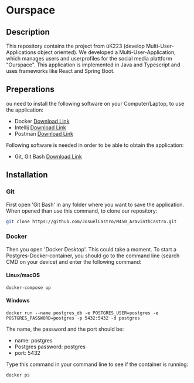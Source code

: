 # Ourspace

## Description
This repository contains the project from üK223 (develop Multi-User-Applications object oriented).
We developed a Multi-User-Application, which manages users and userprofiles for the social media plattform "Ourspace". 
This application is implemented in Java and Typescript and uses frameworks like React and Spring Boot.

## Preperations
ou need to install the following software on your Computer/Laptop, to use the application:  
- Docker [Download Link](https://docs.docker.com/get-docker/)
- Intellij [Download Link](https://www.jetbrains.com/idea/)
- Postman [Download Link](https://www.postman.com/downloads/)

Following software is needed in order to be able to obtain the application:
- Git, Git Bash [Download Link](https://git-scm.com/downloads)

## Installation

### Git
First open 'Git Bash' in any folder where you want to save the application.  
When opened than use this command, to clone our repository:

```bash
git clone https://github.com/JosuelCastro/M450_AravinthCastro.git
```

### Docker
Then you open 'Docker Desktop'. This could take a moment. 
To start a Postgres-Docker-container, you should go to the command line (search CMD on your device) and enter the following command:

#### Linux/macOS
```
docker-compose up
```
#### Windows
```
docker run --name postgres_db -e POSTGRES_USER=postgres -e POSTGRES_PASSWORD=postgres -p 5432:5432 -d postgres
```

The name, the password and the port should be:
- name: postgres
- Postgres password: postgres
- port: 5432

Type this command in your command line to see if the container is running:
```bash
docker ps
```
